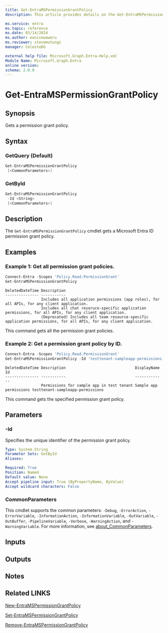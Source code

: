 ```yaml
---
title: Get-EntraMSPermissionGrantPolicy
description: This article provides details on the Get-EntraMSPermissionGrantPolicy command.

ms.service: entra
ms.topic: reference
ms.date: 03/14/2024
ms.author: eunicewaweru
ms.reviewer: stevemutungi
manager: CelesteDG

external help file: Microsoft.Graph.Entra-Help.xml
Module Name: Microsoft.Graph.Entra
online version:
schema: 2.0.0
---
```


# Get-EntraMSPermissionGrantPolicy

## Synopsis

Gets a permission grant policy.

## Syntax

### GetQuery (Default)

```powershell
Get-EntraMSPermissionGrantPolicy 
 [<CommonParameters>]
```

### GetById

```powershell
Get-EntraMSPermissionGrantPolicy 
 -Id <String> 
 [<CommonParameters>]
```

## Description

The `Get-EntraMSPermissionGrantPolicy` cmdlet gets a Microsoft Entra ID permission grant policy.

## Examples

### Example 1: Get all permission grant policies.

```powershell
Connect-Entra -Scopes 'Policy.Read.PermissionGrant'
Get-EntraMSPermissionGrantPolicy
```

```output
DeletedDateTime Description
--------------- -----------
                Includes all application permissions (app roles), for all APIs, for any client application.
                Includes all chat resoruce-specific application permissions, for all APIs, for any client application.
                (Deprecated) Includes all team resource-specific application permissions, for all APIs, for any client application.
```

This command gets all the permission grant policies.  

### Example 2: Get a permission grant policy by ID.

```powershell
Connect-Entra -Scopes 'Policy.Read.PermissionGrant'
Get-EntraMSPermissionGrantPolicy -Id 'testtenant-sampleapp-permissions'
```

```output
DeletedDateTime Description                               DisplayName            Id
--------------- -----------                               -----------            --
                Permissions for sample app in test tenant Sample app permissions testtenant-sampleapp-permissions
```

This command gets the specified permission grant policy.

## Parameters

### -Id

Specifies the unique identifier of the permission grant policy.

```yaml
Type: System.String
Parameter Sets: GetById
Aliases:

Required: True
Position: Named
Default value: None
Accept pipeline input: True (ByPropertyName, ByValue)
Accept wildcard characters: False
```

### CommonParameters

This cmdlet supports the common parameters: `-Debug`, `-ErrorAction`, `-ErrorVariable`, `-InformationAction`, `-InformationVariable`, `-OutVariable`, `-OutBuffer`, `-PipelineVariable`, `-Verbose`, `-WarningAction`, and `-WarningVariable`. For more information, see [about_CommonParameters](https://go.microsoft.com/fwlink/?LinkID=113216).

## Inputs

## Outputs

## Notes

## Related LINKS

[New-EntraMSPermissionGrantPolicy](New-EntraMSPermissionGrantPolicy.md)

[Set-EntraMSPermissionGrantPolicy](Set-EntraMSPermissionGrantPolicy.md)

[Remove-EntraMSPermissionGrantPolicy](Remove-EntraMSPermissionGrantPolicy.md)

